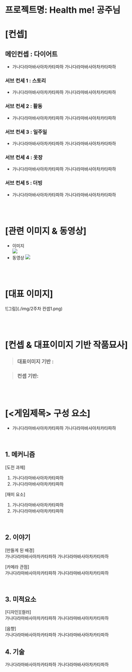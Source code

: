 # 프로젝트명: Health me! 공주님

# [컨셉]

## 메인컨셉 : 다이어트

- 가나다라마바사아차카타파하 가나다라마바사아차카타파하

### 서브 컨세 1 : 스토리

- 가나다라마바사아차카타파하 가나다라마바사아차카타파하

### 서브 컨세 2 : 활동

- 가나다라마바사아차카타파하 가나다라마바사아차카타파하

### 서브 컨세 3 : 일주일

- 가나다라마바사아차카타파하 가나다라마바사아차카타파하

### 서브 컨세 4 : 옷장

- 가나다라마바사아차카타파하 가나다라마바사아차카타파하

### 서브 컨세 5 : 더빙
 
- 가나다라마바사아차카타파하 가나다라마바사아차카타파하

<br><br>

# [관련 이미지 & 동영상]

- 이미지  
  <img src="./img/관련이미지.jpg">
- 동영상
  [![](./img/그림.png)](https://www.youtube.com/watch?v=5xy4n73WOMM)

<br><br>

# [대표 이미지]

![그림](./img/2주차 컨셉1.png)

<br><br>

# [컨셉 & 대표이미지 기반 작품묘사]

> ### 대표이미지 기반 :

> ### 컨셉 기반:

<br><br>

# [<게임제목> 구성 요소]

- 가나다라마바사아차카타파하 가나다라마바사아차카타파하

<br>

## 1. 메커니즘

[도전 과제]

1. 가나다라마바사아차카타파하
2. 가나다라마바사아차카타파하

[재미 요소]

1. 가나다라마바사아차카타파하
2. 가나다라마바사아차카타파하

<br>

## 2. 이야기

[만들게 된 배경]  
가나다라마바사아차카타파하 가나다라마바사아차카타파하

[카메라 관점]  
가나다라마바사아차카타파하 가나다라마바사아차카타파하

<br>

## 3. 미적요소

[디자인][컬러]  
가나다라마바사아차카타파하 가나다라마바사아차카타파하

[음향]  
가나다라마바사아차카타파하 가나다라마바사아차카타파하
<br>

## 4. 기술

가나다라마바사아차카타파하 가나다라마바사아차카타파하
